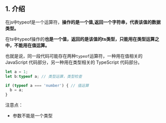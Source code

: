 ## &#x20;1. 介绍

在js中typeof是一个运算符，**操作的是一个值,返回一个字符串，代表该值的数据类型。**

在ts中typeof操作的**也是一个值，返回的是该值的ts类型，只能用在类型运算之中，不能用在值运算。**

也就是说，同一段代码可能存在两种`typeof`运算符，一种用在值相关的 JavaScript 代码部分，另一种用在类型相关的 TypeScript 代码部分。

```javascript
let a = 1;
let b:typeof a; // 类型运算，类型检查

if (typeof a === 'number') { // 值运算
  b = a;
}
```

注意点：

*   参数不能是一个类型

